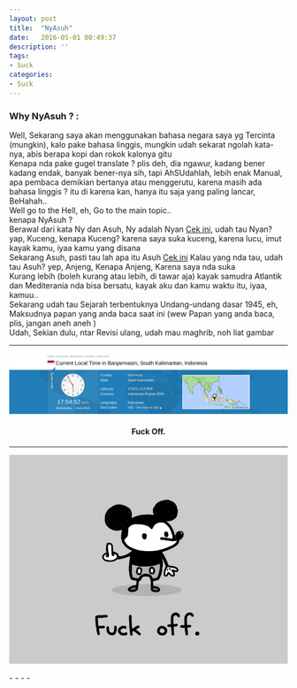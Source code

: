 ```yaml
---
layout: post
title:  "NyAsuh"
date:   2016-05-01 00:49:37
description: ''
tags:
- Suck
categories: 
- Suck
---
```


### Why NyAsuh ? :
Well, Sekarang saya akan menggunakan bahasa negara saya yg Tercinta (mungkin), kalo pake bahasa linggis, mungkin udah sekarat ngolah kata-nya, abis berapa kopi dan rokok kalonya gitu  
Kenapa nda pake gugel translate ? plis deh, dia ngawur, kadang bener kadang endak, banyak bener-nya sih, tapi AhSUdahlah, lebih enak Manual, apa pembaca demikian bertanya atau menggerutu, karena masih ada bahasa linggis ? itu di karena kan, hanya itu saja yang paling lancar, BeHahah..   
Well go to the Hell, eh, Go to the main topic..  
kenapa NyAsuh ?  
Berawal dari kata Ny dan Asuh, Ny adalah Nyan [Cek ini][source], udah tau Nyan? yap, Kuceng, kenapa Kuceng? karena saya suka kuceng, karena lucu, imut kayak kamu, iyaa kamu yang disana   
Sekarang Asuh, pasti tau lah apa itu Asuh [Cek ini][source1] Kalau yang nda tau, udah tau Asuh? yep, Anjeng, Kenapa Anjeng, Karena saya nda suka  
Kurang lebih (boleh kurang atau lebih, di tawar aja) kayak samudra Atlantik dan Mediterania nda bisa bersatu, kayak aku dan kamu waktu itu, iyaa, kamuu..  
Sekarang udah tau Sejarah terbentuknya Undang-undang dasar 1945, eh, Maksudnya papan yang anda baca saat ini (wew Papan yang anda baca, plis, jangan aneh aneh )  
Udah, Sekian dulu, ntar Revisi ulang, udah mau maghrib, noh liat gambar  
- - - -
<p align="center"><img itemprop="image"  src="/assets/img/time.png"></p>
  
#### <p align="center">Fuck Off.  </p>
- - - -
<p align="center"><img itemprop="image"  src="/assets/img/fuck.jpg"></p>  
- - - -


[source]: http://cdn.head-fi.org/0/0a/900x900px-LL-0ac00d63_NyanCatFace2.png
[source1]:      http://s.kaskus.id/images/2013/11/01/2412500_201311010328260376.png